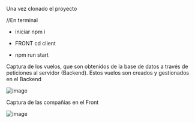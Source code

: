 Una vez clonado el proyecto 

//En terminal

- iniciar npm i
  
- FRONT cd client

- npm run start



Captura de los vuelos, que son obtenidos de la base de datos a través de peticiones al servidor (Backend). Estos vuelos son creados y gestionados en el Backend

![image](https://github.com/FlorIniguez/ApiFlights-Front-Back/assets/122651005/ca9aca2c-c76a-4e50-b870-10b673acfadc)

Captura de las compañias en el Front

![image](https://github.com/FlorIniguez/ApiFlights-Front-Back/assets/122651005/3e6a7542-2d00-4dc5-86a2-502253f760da)



